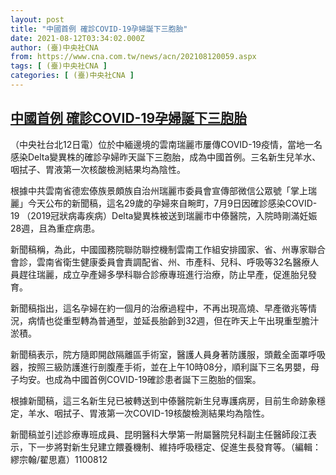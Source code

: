 ```yaml
---
layout: post
title: "中國首例 確診COVID-19孕婦誕下三胞胎"
date: 2021-08-12T03:34:02.000Z
author: (臺)中央社CNA
from: https://www.cna.com.tw/news/acn/202108120059.aspx
tags: [ (臺)中央社CNA ]
categories: [ (臺)中央社CNA ]
---
```

<!--1628739242000-->
[中國首例 確診COVID-19孕婦誕下三胞胎](https://www.cna.com.tw/news/acn/202108120059.aspx)
------

<div>
<div></div><div class="paragraph"><p>（中央社台北12日電）位於中緬邊境的雲南瑞麗市屢傳COVID-19疫情，當地一名感染Delta變異株的確診孕婦昨天誕下三胞胎，成為中國首例。三名新生兒羊水、咽拭子、胃液第一次核酸檢測結果均為陰性。</p><p>根據中共雲南省德宏傣族景頗族自治州瑞麗市委員會宣傳部微信公眾號「掌上瑞麗」今天公布的新聞稿，這名29歲的孕婦來自畹町，7月9日因確診感染COVID-19 （2019冠狀病毒疾病）Delta變異株被送到瑞麗市中傣醫院，入院時剛滿妊娠28週，且為重症病患。</p><p>新聞稿稱，為此，中國國務院聯防聯控機制雲南工作組安排國家、省、州專家聯合會診，雲南省衛生健康委員會責調配省、州、市產科、兒科、呼吸等32名醫療人員趕往瑞麗，成立孕產婦多學科聯合診療專班進行治療，防止早產，促進胎兒發育。</p><p>新聞稿指出，這名孕婦在約一個月的治療過程中，不再出現高燒、早產徵兆等情況，病情也從重型轉為普通型，並延長胎齡到32週，但在昨天上午出現重型膽汁淤積。</p><p>新聞稿表示，院方隨即開啟隔離區手術室，醫護人員身著防護服，頭戴全面罩呼吸器，按照三級防護進行剖腹產手術，並在上午10時08分，順利誕下三名男嬰，母子均安。也成為中國首例COVID-19確診患者誕下三胞胎的個案。</p><p>根據新聞稿，這三名新生兒已被轉送到中傣醫院新生兒專護病房，目前生命跡象穩定，羊水、咽拭子、胃液第一次COVID-19核酸檢測結果均為陰性。</p><p>新聞稿並引述診療專班成員、昆明醫科大學第一附屬醫院兒科副主任醫師段江表示，下一步將對新生兒建立餵養機制、維持呼吸穩定、促進生長發育等。（編輯：繆宗翰/翟思嘉）1100812</p></div>
</div>
